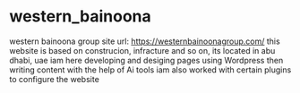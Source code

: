 # western_bainoona
western bainoona group
site url: https://westernbainoonagroup.com/
this website is based on construcion, infracture and so on, its located in abu dhabi, uae
iam here developing and desiging pages using Wordpress
then writing content with the help of Ai tools
iam also worked with certain plugins to configure the website
